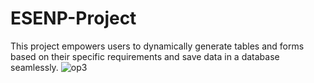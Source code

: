 # ESENP-Project

This project empowers users to dynamically generate tables and forms based on their specific requirements and save data in a database seamlessly.
![op3](https://github.com/Syed-Narjis/ESENP-Project/assets/154256119/1c22192a-9688-474f-910d-be2e7ceed0a4)
